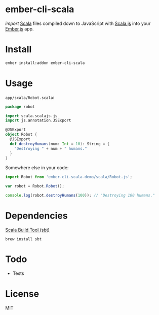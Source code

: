 # ember-cli-scala

*import* [Scala](http://www.scala-lang.org/) files compiled down to JavaScript with [Scala.js](http://www.scala-js.org/) into your [Ember.js](http://emberjs.com/) app.

# Install

```bash
ember install:addon ember-cli-scala
```

# Usage

`app/scala/Robot.scala`:

```scala
package robot

import scala.scalajs.js
import js.annotation.JSExport

@JSExport
object Robot {
  @JSExport
  def destroyHumans(num: Int = 10): String = {
    "Destroying " + num + " humans."
  }
}
```

Somewhere else in your code:

```javascript
import Robot from 'ember-cli-scala-demo/scala/Robot.js';

var robot = Robot.Robot();

console.log(robot.destroyHumans(100)); // "Destroying 100 humans."
```

# Dependencies

[Scala Build Tool (sbt)](http://www.scala-sbt.org/)

```
brew install sbt
```

# Todo

- Tests

# License

MIT
